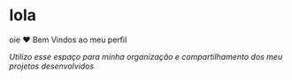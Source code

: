 # lola
oie ❤️
   Bem Vindos ao meu perfil 
   
  *Utilizo esse espaço para minha organização e compartilhamento dos meu projetos desenvolvidos*
